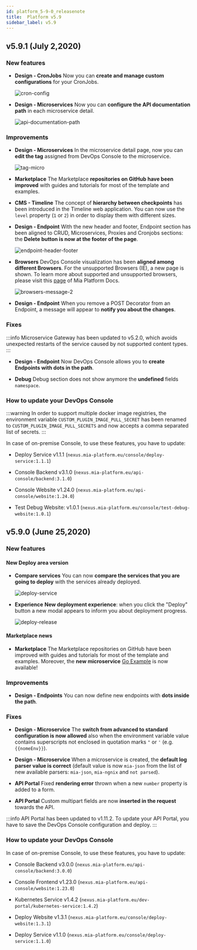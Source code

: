 ```yaml
---
id: platform_5-9-0_releasenote
title:  Platform v5.9
sidebar_label: v5.9
---
```

## v5.9.1 (July 2,2020)

### New features

* **Design - CronJobs**
    Now you can **create and manage custom configurations** for your CronJobs.

    ![cron-config](img/cron-config.png)

* **Design - Microservices**
    Now you can **configure the API documentation path** in each microservice detail.

    ![api-documentation-path](img/api-documentation-path.png)

### Improvements

* **Design - Microservices**
    In the microservice detail page, now you can **edit the tag** assigned from DevOps Console to the microservice.

    ![tag-micro](img/tag-micro.png)

* **Marketplace**
    The Marketplace **repositories on GitHub have been improved** with guides and tutorials for most of the template and examples.

* **CMS - Timeline**
    The concept of **hierarchy between checkpoints** has been introduced in the Timeline web application. You can now use the `level` property (`1` or `2`) in order to display them with different sizes.

* **Design - Endpoint**
    With the new header and footer, Endpoint section has been aligned to CRUD, Microservices, Proxies and Cronjobs sections: the **Delete button is now at the footer of the page**.

    ![endpoint-header-footer](img/endpoint-header-footer.png)

* **Browsers**
    DevOps Console visualization has been **aligned among different Browsers**. For the unsupported Browsers (IE), a new page is shown. To learn more about supported and unsupported browsers, please visit this [page](https://docs.mia-platform.eu/info/supported-browsers/) of Mia Platform Docs.

    ![browsers-message-2](img/browsers-message-2.png)

* **Design - Endpoint**
    When you remove a POST Decorator from an Endpoint, a message will appear to **notify you about the changes**.

### Fixes

:::info
Microservice Gateway has been updated to v5.2.0, which avoids unexpected restarts of the service caused by not supported content types.
:::

* **Design - Endpoint**
    Now DevOps Console allows you to **create Endpoints with dots in the path**.

* **Debug**
    Debug section does not show anymore the **undefined** fields `namespace`.

### How to update your DevOps Console

:::warning
In order to support multiple docker image registries, the environment variable `CUSTOM_PLUGIN_IMAGE_PULL_SECRET` has been renamed to `CUSTOM_PLUGIN_IMAGE_PULL_SECRETS` and now accepts a comma separated list of secrets.
:::

In case of on-premise Console, to use these features, you have to update:

* Deploy Service v1.1.1 (`nexus.mia-platform.eu/console/deploy-service:1.1.1`)

* Console Backend v3.1.0 (`nexus.mia-platform.eu/api-console/backend:3.1.0`)

* Console Website v1.24.0 (`nexus.mia-platform.eu/api-console/website:1.24.0`)

* Test Debug Website: v1.0.1 (`nexus.mia-platform.eu/console/test-debug-website:1.0.1`)

## v5.9.0 (June 25,2020)

### New features

#### New Deploy area version

* **Compare services**
    You can now **compare the services that you are going to deploy** with the services already deployed.

    ![deploy-service](img/deploy-service.png)

* **Experience**
    **New deployment experience**: when you click the "Deploy" button a new modal appears to inform you about deployment progress.

    ![deploy-release](img/deploy-release.png)

#### Marketplace news

* **Marketplace**
    The Marketplace repositories on GitHub have been improved with guides and tutorials for most of the template and examples. Moreover, the **new microservice** [Go Example](https://github.com/mia-platform-marketplace/Go-Hello-World-Microservice-Example/blob/master/README.md) is now available!

### Improvements

* **Design - Endpoints**
    You can now define new endpoints with **dots inside the path**.

### Fixes

* **Design - Microservice**
    The **switch from advanced to standard configuration is now allowed** also when the environment variable value contains superscripts not enclosed in quotation marks `"` or `'` (e.g. `{{nomeEnv}}`).

* **Design - Microservice**
    When a microservice is created, the **default log parser value is correct** (default value is now `mia-json` from the list of new available parsers: `mia-json`, `mia-ngnix` and `not parsed`).

* **API Portal**
    Fixed **rendering error** thrown when a new `number` property is added to a form.

* **API Portal**
    Custom multipart fields are now **inserted in the request** towards the API.

:::info
API Portal has been updated to v1.11.2. To update your API Portal, you have to save the DevOps Console configuration and deploy.
:::

### How to update your DevOps Console

In case of on-premise Console, to use these features, you have to update:

* Console Backend v3.0.0 (`nexus.mia-platform.eu/api-console/backend:3.0.0`)

* Console Frontend v1.23.0 (`nexus.mia-platform.eu/api-console/website:1.23.0`)

* Kubernetes Service v1.4.2 (`nexus.mia-platform.eu/dev-portal/kubernetes-service:1.4.2`)

* Deploy Website v1.3.1 (`nexus.mia-platform.eu/console/deploy-website:1.3.1`)

* Deploy Service v1.1.0 (`nexus.mia-platform.eu/console/deploy-service:1.1.0`)
